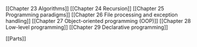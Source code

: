 [[Chapter 23 Algorithms]]
[[Chapter 24 Recursion]]
[[Chapter 25 Programming paradigms]]
[[Chapter 26 File processing and exception handling]]
[[Chapter 27 Object-oriented programming (OOP)]]
[[Chapter 28 Low-level programming]]
[[Chapter 29 Declarative programming]]

[[Parts]]